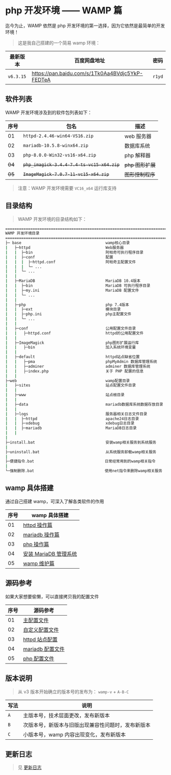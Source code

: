 # php 开发环境 —— WAMP 篇

迄今为止，WAMP 依然是 php 开发环境的第一选择，因为它依然是最简单的开发环境！

> 这是我自己搭建的一个简易 wamp 环境：

| 最新版本  | 百度网盘地址                                    | 密码   |
| --------- | ----------------------------------------------- | ------ |
| `v6.3.15` | https://pan.baidu.com/s/1Tk0Aa4BVdjc5YkP-FEDTeA | `r1yd` |

## 软件列表

WAMP 开发环境涉及到的软件包列表如下：

| 序号   | 包名                                        | 描述             |
| ------ | ------------------------------------------- | ---------------- |
| 01     | `httpd-2.4.46-win64-VS16.zip`               | web 服务器       |
| 02     | `mariadb-10.5.8-winx64.zip`                 | 数据库系统       |
| 03     | `php-8.0.0-Win32-vs16-x64.zip`              | php 解释器       |
| ~~04~~ | ~~`php_imagick-3.4.4-7.4-ts-vc15-x64.zip`~~ | ~~php 图形扩展~~ |
| ~~05~~ | ~~`ImageMagick-7.0.7-11-vc15-x64.zip`~~     | ~~图形控制程序~~ |

> 注意：WAMP 开发环境需要 `VC16_x64` 运行库支持

## 目录结构

> WAMP 开发环境的目录结构如下：

```sh
================================================================================
WAMP 开发环境目录
================================================================================
├─ base                                     wamp核心目录
|   ├─httpd                                 Web服务器
|   |  ├─bin                                阿帕奇可执行程序目录
|   |  ├─conf                               配置
|   |  |  ├─httpd.conf                      阿帕奇主配置文件
|   |  |  └─ ...
|   |  └─ ...
|   |
|   ├─MariaDB                               MariaDB 10.4版本
|   |  ├─bin                                MariaDB 可执行程序目录
|   |  ├─my.ini                             MariaDB 配置文件
|   |  └─ ...
|   |
|   ├─php                                   php 7.4版本
|   |  ├─ext                                模块目录
|   |  ├─php.ini                            php主配置文件
|   |  └─ ...
|   |
|   ├─conf                                  公用配置文件目录
|   |   ├─httpd.conf                        httpd的公用配置文件
|   |
|   ├─ImageMagick                           php图形扩展运行库
|   |   ├─bin                               加入系统环境变量
|   |
|   ├─default                               httpd站点缺省位置
|   |   ├─pma                               phpMyAdmin 数据库管理系统
|   |   ├─adminer                           adminer 数据库管理系统
|   |   ├─index.php                         关于 PHP 配置的信息
|   |
├─web                                       wamp配置目录
|   ├─sites                                 站点配置文件目录
|   |
|   ├─www                                   站点根目录
|   |
|   ├─data                                  mariadb数据库系统数据存放目录
|   |
|   ├─logs                                  服务器相关日志文件目录
|   |  ├─httpd                              apache24日志目录
|   |  ├─xdebug                             xdebug日志目录
|   |  ├─mariadb                            MariaDB日志目录
|   |
|
├─install.bat                               安装wamp相关服务到系统服务
|
├─uninstall.bat                             从系统服务卸载wamp相关服务
|
├─便捷指令.bat                               日常经常用到的wamp相关指令
|
└─强制删除.bat                               使用net指令来删除wamp相关服务
```

## wamp 具体搭建

通过自己搭建 wamp，可深入了解各类软件的作用

| 序号 | wamp 具体搭建                                             |
| ---- | --------------------------------------------------------- |
| 01   | [httpd 操作篇](./WAMP/01-httpd操作篇.md)                  |
| 02   | [mariadb 操作篇](./WAMP/02-mariadb操作篇.md)              |
| 03   | [php 操作篇](./WAMP/03-php操作篇.md)                      |
| 04   | [安装 MariaDB 管理系统](./WAMP/04-安装mariadb管理系统.md) |
| 05   | [wamp 维护篇](./WAMP/05-wamp维护篇.md)                    |

## 源码参考

如果大家想要偷懒，可以直接拷贝我的配置文件

| 序号 | 源码参考                                  |
| ---- | ----------------------------------------- |
| 01   | [主配置文件](./httpd/httpd.conf)          |
| 02   | [自定义配置文件](./httpd/conf/httpd.conf) |
| 03   | [httpd 站点配置](./httpd/sites.conf)      |
| 04   | [mariadb 配置文件](./WAMP/mariadb/my.ini) |
| 05   | [php 配置文件](./WAMP/php/php.ini)        |

## 版本说明

> 从 v3 版本开始确立的版本号的发布为： `wamp-v` + `A-B-C`

| 写法 | 说明                                               |
| ---- | -------------------------------------------------- |
| `A`  | 主版本号，技术层面更改，发布新版本                 |
| `B`  | 次版本号，新版本与旧版出现兼容性问题时，发布新版本 |
| `C`  | 小版本号，wamp 内容出现变化，发布新版本            |

## 更新日志

> 见 [更新日志](./WAMP/更新日志.md)
